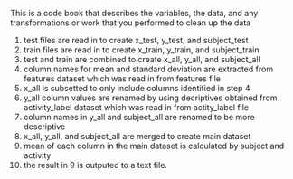 This is a code book that describes the variables, the data, and any transformations or work that you performed to clean up the data 

1) test files are read in to create x_test, y_test, and subject_test
2) train files are read in to create x_train, y_train, and subject_train
3) test and train are combined to create x_all, y_all, and subject_all
4) column names for mean and standard deviation are extracted from features dataset which was read in from features file
5) x_all is subsetted to only include columns identified in step 4
6) y_all column values are renamed by using decriptives obtained from activity_label dataset which was read in from actity_label file
7) column names in y_all and subject_all are renamed to be more descriptive
8) x_all, y_all, and subject_all are merged to create main dataset
9) mean of each column in the main dataset is calculated by subject and activity
10) the result in 9 is outputed to a text file. 
